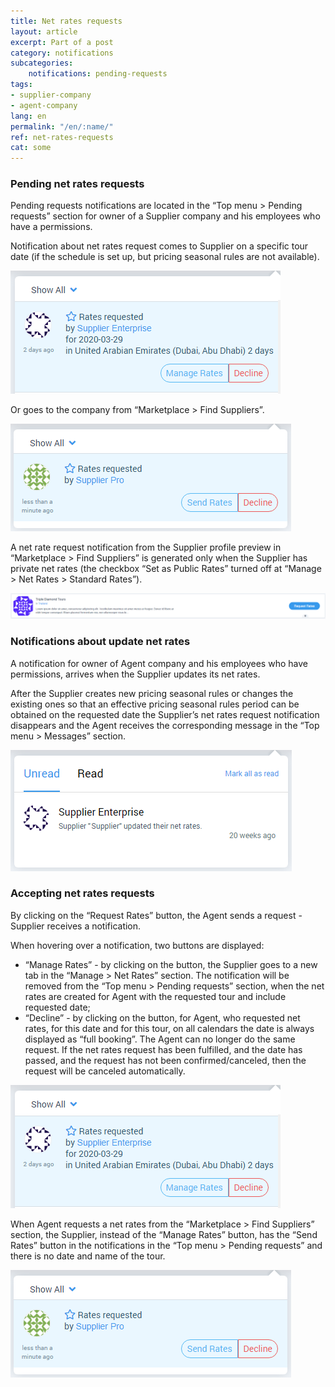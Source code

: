 ```yaml
---
title: Net rates requests
layout: article
excerpt: Part of a post
category: notifications
subcategories:
    notifications: pending-requests
tags:
- supplier-company
- agent-company
lang: en
permalink: "/en/:name/"
ref: net-rates-requests
cat: some
---
```


### **Pending net rates requests**

Pending requests notifications are located in the “Top menu > Pending requests” section for owner of a Supplier company and his employees who have a permissions.

Notification about net rates request comes to Supplier on a specific tour date (if the schedule is set up, but pricing seasonal rules are not available).

![Net_rates_requests1](/assets/images/net_rates_requests1.png)

Or goes to the company from “Marketplace > Find Suppliers”.

![Net_rates_requests2](/assets/images/net_rates_requests2.png)

A net rate request notification from the Supplier profile preview in “Marketplace > Find Suppliers” is generated only when the Supplier has private net rates (the checkbox “Set as Public Rates” turned off at “Manage > Net Rates > Standard Rates”).

![Net_rates_requests3](/assets/images/net_rates_requests3.png)

### **Notifications about update net rates**

A notification for owner of Agent company and his employees who have permissions, arrives when the Supplier updates its net rates.

After the Supplier creates new pricing seasonal rules or changes the existing ones so that an effective pricing seasonal rules period can be obtained on the requested date the Supplier’s net rates request notification disappears and the Agent receives the corresponding message in the “Top menu > Messages” section.

![Net_rates_requests4](/assets/images/net_rates_requests4.png)

### **Accepting net rates requests**

By clicking on the “Request Rates” button, the Agent sends a request - Supplier receives a notification.

When hovering over a notification, two buttons are displayed:
- “Manage Rates” - by clicking on the button, the Supplier goes to a new tab in the “Manage > Net Rates” section. The notification will be removed from the “Top menu > Pending requests” section, when the net rates are created for Agent with the requested tour and include requested date;
- “Decline” - by clicking on the button, for Agent, who requested net rates, for this date and for this tour, on all calendars the date is always displayed as “full booking”. The Agent can no longer do the same request. If the net rates request has been fulfilled, and the date has passed, and the request has not been confirmed/canceled, then the request will be canceled automatically.

![Net_rates_requests6](/assets/images/net_rates_requests1.png)

When Agent requests a net rates from the “Marketplace > Find Suppliers” section, the Supplier, instead of the “Manage Rates” button, has the “Send Rates” button in the notifications in the “Top menu > Pending requests” and there is no date and name of the tour.

![Net_rates_requests7](/assets/images/net_rates_requests2.png)
